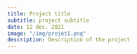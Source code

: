 ```yaml
---
title: Project title
subtitle: project subtitle
date: 12 dec. 2021
image: "/img/projet1.png"
description: Description of the project
---
```

